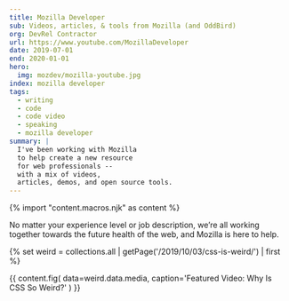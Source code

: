 ```yaml
---
title: Mozilla Developer
sub: Videos, articles, & tools from Mozilla (and OddBird)
org: DevRel Contractor
url: https://www.youtube.com/MozillaDeveloper
date: 2019-07-01
end: 2020-01-01
hero:
  img: mozdev/mozilla-youtube.jpg
index: mozilla developer
tags:
  - writing
  - code
  - code video
  - speaking
  - mozilla developer
summary: |
  I've been working with Mozilla
  to help create a new resource
  for web professionals --
  with a mix of videos,
  articles, demos, and open source tools.
---
```

{% import "content.macros.njk" as content %}

No matter your experience level or job description,
we’re all working together towards the future health of the web,
and Mozilla is here to help.

{% set weird = collections.all | getPage('/2019/10/03/css-is-weird/') | first %}

{{ content.fig(
  data=weird.data.media,
  caption='Featured Video: Why Is CSS So Weird?'
) }}
